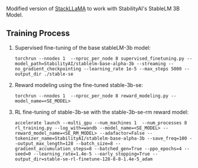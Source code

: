 Modified version of [StackLLaMA](https://huggingface.co/blog/stackllama) to work with StabilityAI's StableLM 3B Model. 

## Training Process

1. Supervised fine-tuning of the base stableLM-3b model:

   `torchrun --nnodes 1  --nproc_per_node 8 supervised_finetuning.py --model_path=StabilityAI/stablelm-base-alpha-3b --streaming --no_gradient_checkpointing --learning_rate 1e-5 --max_steps 5000 --output_dir ./stable-se`

2. Reward modeling using the fine-tuned stable-3b-se:

   `torchrun --nnodes 1  --nproc_per_node 8 reward_modeling.py --model_name=<SE_MODEL>`

3. RL fine-tuning of stable-3b-se with the stable-3b-se-rm reward model:

   `accelerate launch --multi_gpu --num_machines 1  --num_processes 8 rl_training.py --log_with=wandb --model_name=<SE_MODEL> --reward_model_name=<SE_RM_MODEL> --adafactor=False --tokenizer_name=StabilityAI/stablelm-base-alpha-3b --save_freq=100 --output_max_length=128 --batch_size=8 --gradient_accumulation_steps=8 --batched_gen=True --ppo_epochs=4 --seed=0 --learning_rate=1.4e-5 --early_stopping=True --output_dir=stable-se-rl-finetune-128-8-8-1.4e-5_adam`
